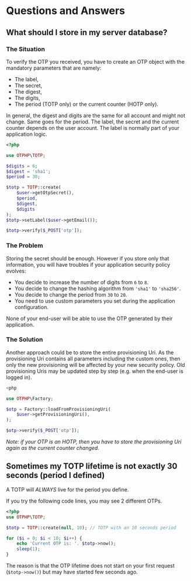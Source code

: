 # Questions and Answers

## What should I store in my server database?

### The Situation

To verify the OTP you received, you have to create an OTP object with the mandatory parameters that are namely:

* The label,
* The secret,
* The digest,
* The digits,
* The period (TOTP only) or the current counter (HOTP only).

In general, the digest and digits are the same for all account and might not change.
Same goes for the period.
The label, the secret and the current counter depends on the user account. The label is normally part of your application logic.

```php
<?php

use OTPHP\TOTP;

$digits = 6;
$digest = 'sha1';
$period = 30;

$totp = TOTP::create(
    $user->getOtpSecret(),
    $period,
    $digest,
    $digits
);
$totp->setLabel($user->getEmail());

$totp->verify($_POST['otp']);
```

### The Problem

Storing the secret should be enough. However if you store only that information, you will have troubles if your application security policy evolves:

* You decide to increase the number of digits from `6` to `8`.
* You decide to change the hashing algorithm from `'sha1'` to `'sha256'`.
* You decide to change the period from `30` to `20`.
* You need to use custom parameters you set during the application configuration.

None of your end-user will be able to use the OTP generated by their application.

### The Solution

Another approach could be to store the entire provisioning Uri.
As the provisioning Uri contains all parameters including the custom ones, then only the new provisioning will be affected by your new security policy.
Old provisioning Uris may be updated step by step (e.g. when the end-user is logged in).

```php
<php

use OTPHP\Factory;

$otp = Factory::loadFromProvisioningUri(
    $user->getProvisioningUri(),
);

$otp->verify($_POST['otp']);
```

*Note: if your OTP is an HOTP, then you have to store the provisioning Uri again as the current counter changed.*

## Sometimes my TOTP lifetime is not exactly 30 seconds (period I defined)

A TOTP will _ALWAYS_ live for the period you define.

If you try the following code lines, you may see 2 different OTPs.

```php
<?php
use OTPHP\TOTP;

$totp = TOTP::create(null, 10); // TOTP with an 10 seconds period

for ($i = 0; $i < 10; $i++) {
    echo 'Current OTP is: '. $totp->now();
    sleep(1);
}
```

The reason is that the OTP lifetime does not start on your first request (`$totp->now()`)
but may have started few seconds ago.
